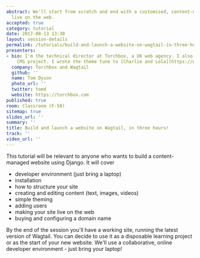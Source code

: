 ```yaml
---
abstract: We'll start from scratch and end with a customised, content-managed website,
  live on the web.
accepted: true
category: tutorial
date: 2017-08-13 13:30
layout: session-details
permalink: /tutorials/build-and-launch-a-website-on-wagtail-in-three-hours/
presenters:
- bio: I'm the technical director at Torchbox, a UK web agency. I also run the Wagtail
    CMS project. I wrote the theme tune to [Charlie and Lola](https://en.wikipedia.org/wiki/Charlie_and_Lola).
  company: Torchbox and Wagtail
  github: ''
  name: Tom Dyson
  photo_url: ''
  twitter: tomd
  website: https://torchbox.com
published: true
room: Classroom (F-50)
sitemap: true
slides_url: ''
summary: ''
title: Build and launch a website on Wagtail, in three hours!
track: ''
video_url: ''
---
```


This tutorial will be relevant to anyone who wants to build a content-managed website using Django. It will cover

- developer environment (just bring a laptop)
- installation
- how to structure your site
- creating and editing content (text, images, videos)
- simple theming
- adding users
- making your site live on the web
- buying and configuring a domain name

By the end of the session you'll have a working site, running the latest version of Wagtail. You can decide to use it as a disposable learning project or as the start of your new website. We'll use a collaborative, online developer environment - just bring your laptop!

